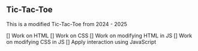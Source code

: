 ## Tic-Tac-Toe

This is a modified Tic-Tac-Toe from 2024 - 2025

[] Work on HTML
[] Work on CSS
[] Work on modifying HTML in JS
[] Work on modifying CSS in JS
[] Apply interaction using JavaScript
